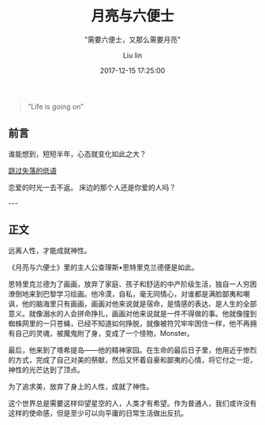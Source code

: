 ﻿---
layout:     post
title:      "月亮与六便士"
subtitle:   " \"需要六便士，又那么需要月亮\""
date:       2017-12-15 17:25:00
author:     "Liu lin"
header-img: "img/avatar-lcw.jpg"
catalog: true
tags:
    - 生活 -吐
---

> “Life is going on”


## 前言

谁能想到，短短半年，心态就变化如此之大？

[跳过失落的低语 ](#build)



恋爱的时光一去不返。
床边的那个人还是你爱的人吗？

<p id = "build"></p>
---

## 正文

远离人性，才能成就神性。

《月亮与六便士》里的主人公查理斯•思特里克兰德便是如此。

思特里克兰德为了画画，放弃了家庭、孩子和舒适的中产阶级生活，独自一人穷困潦倒地来到巴黎学习绘画。他冷漠，自私，毫无同情心，对谁都是满脸鄙夷和嘲讽，他的脑海里只有画画，画画对他来说就是宿命，是情感的表达、是人生的全部意义。就像溺水的人会拼命挣扎，画画对他来说就是一件不得做的事。他就像撞到蜘蛛网里的一只苍蝇，已经不知道如何挣脱，就像被符咒牢牢困住一样，他不再拥有自己的灵魂，被魔鬼附了身，变成了一个怪物，Monster。

最后，他来到了塔希提岛——他的精神家园。在生命的最后日子里，他用近乎惨烈的方式，完成了自己对美的祭献，然后又怀着自豪和鄙夷的心情，将它付之一炬，神性的光芒达到了顶点。

​为了追求美，放弃了身上的人性，成就了神性。

这个世界总是需要这样仰望星空的人，人类才有希望。作为普通人，我们或许没有这样的使命感，但是至少可以向平庸的日常生活做出反抗。
